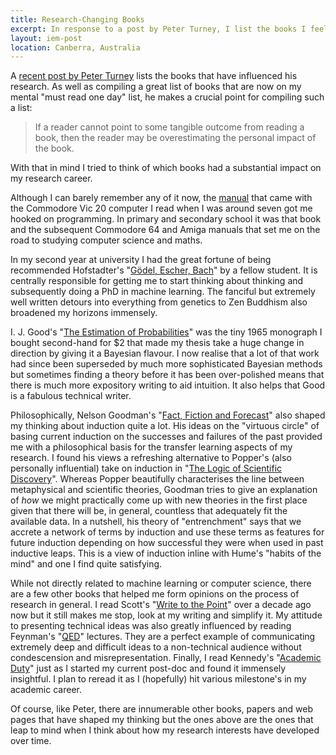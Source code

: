 ```yaml
--- 
title: Research-Changing Books
excerpt: In response to a post by Peter Turney, I list the books I feel shaped my research career.
layout: iem-post
location: Canberra, Australia
---
```


A [recent post by Peter Turney][turney] lists the books that have influenced his research. As well as compiling a great list of books that are now on my mental "must read one day" list, he makes a crucial point for compiling such a list:

> If a reader cannot point to some tangible outcome from reading a book, 
> then the reader may be overestimating the personal impact of the book. 

[turney]: http://apperceptual.wordpress.com/2008/05/25/the-book-that-changed-my-life/

With that in mind I tried to think of which books had a substantial impact on my research career.

Although I can barely remember any of it now, the [manual][vic20] that came with the Commodore Vic 20 computer I read when I was around seven got me hooked on programming. In primary and secondary school it was that book and the subsequent Commodore 64 and Amiga manuals that set me on the road to studying computer science and maths.

[vic20]: http://www.geocities.com/rmelick/prg.txt

In my second year at university I had the great fortune of being recommended Hofstadter's "[Gödel, Escher, Bach][geb]" by a fellow student. It is centrally responsible for getting me to start thinking about thinking and subsequently doing a PhD in machine learning. The fanciful but extremely well written detours into everything from genetics to Zen Buddhism also broadened my horizons immensely.

[geb]: http://www.librarything.com/work/5619/book/12512722

I. J. Good's "[The Estimation of Probabilities][good]" was the tiny 1965 monograph I bought second-hand for $2 that made my thesis take a huge change in direction by giving it a Bayesian flavour. I now realise that a lot of that work had since been superseded by much more sophisticated Bayesian methods but sometimes finding a theory before it has been over-polished means that there is much more expository writing to aid intuition. It also helps that Good is a fabulous technical writer. 

[good]: http://www.librarything.com/work/2542774/book/12420041

Philosophically, Nelson Goodman's "[Fact, Fiction and Forecast][fff]" also shaped my thinking about induction quite a lot. His ideas on the "virtuous circle" of basing current induction on the successes and failures of the past provided me with a philosophical basis for the transfer learning aspects of my research. I found his views a refreshing alternative to Popper's (also personally influential) take on induction in "[The Logic of Scientific Discovery][losd]". Whereas Popper beautifully characterises the line between metaphysical and scientific theories, Goodman tries to give an explanation of *how* we might practically come up with new theories in the first place given that there will be, in general, countless that adequately fit the available data. In a nutshell, his theory of "entrenchment" says that we accrete a network of terms by induction and use these terms as features for future induction depending on how successful they were when used in past inductive leaps. This is a view of induction inline with Hume's "habits of the mind" and one I find quite satisfying.

[fff]: http://www.librarything.com/work/70761/book/12419989
[losd]: http://www.librarything.com/work/68144/book/31001290

While not directly related to machine learning or computer science, there are a few other books that helped me form opinions on the process of research in general. I read Scott's "[Write to the Point][wttp]" over a decade ago now but it still makes me stop, look at my writing and simplify it. My attitude to presenting technical ideas was also greatly influenced by reading Feynman's "[QED][]" lectures. They are a perfect example of communicating extremely deep and difficult ideas to a non-technical audience without condescension and misrepresentation. Finally, I read Kennedy's "[Academic Duty][ad]" just as I started my current post-doc and found it immensely insightful. I plan to reread it as I (hopefully) hit various milestone's in my academic career.

[wttp]: http://www.librarything.com/work/1093218/book/31001976
[qed]: http://www.librarything.com/work/27937/book/12512712
[ad]: http://www.librarything.com/work/252530/book/20392830 

Of course, like Peter, there are innumerable other books, papers and web pages that have shaped my thinking but the ones above are the ones that leap to mind when I think about how my research interests have developed over time.
